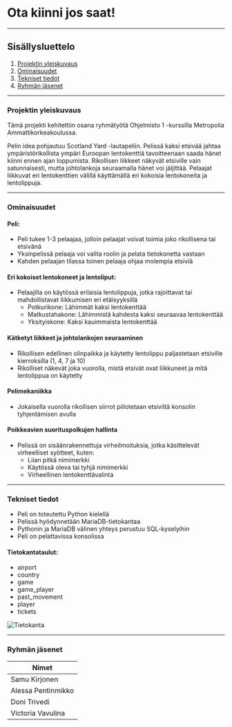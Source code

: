 # Ota kiinni jos saat!

------------

## Sisällysluettelo
  1. [Projektin yleiskuvaus](#projektin-yleiskuvaus)
  2. [Ominaisuudet](#Ominaisuudet)
  3. [Tekniset tiedot](#Tekniset-tiedot)
  4. [Ryhmän jäsenet](#Ryhmän-jäsenet)

------------

### Projektin yleiskuvaus

Tämä projekti kehitettiin osana ryhmätyötä Ohjelmisto 1 -kurssilla Metropolia Ammattikorkeakoulussa.

Pelin idea pohjautuu Scotland Yard -lautapeliin. Pelissä kaksi etsivää jahtaa ympäristörikollista ympäri Euroopan lentokenttiä tavoitteenaan saada hänet kiinni ennen ajan loppumista. Rikollisen liikkeet näkyvät etsiville vain satunnaisesti, mutta johtolankoja seuraamalla hänet voi jäljittää. Pelaajat liikkuvat eri lentokenttien välillä käyttämällä eri kokoisia lentokoneita ja lentolippuja.

------------

### Ominaisuudet
#### Peli:
- Peli tukee 1-3 pelaajaa, jolloin pelaajat voivat toimia joko rikollisena tai etsivänä
- Yksinpelissä pelaaja voi valita roolin ja pelata tietokonetta vastaan
- Kahden pelaajan tilassa toinen pelaaja ohjaa molempia etsiviä
#### Eri kokoiset lentokoneet ja lentoliput:
- Pelaajilla on käytössä erilaisia lentolippuja, jotka rajoittavat tai mahdollistavat liikkumisen eri etäisyyksillä
    - Potkurikone: Lähimmät kaksi lentokenttää
    - Matkustahakone: Lähimmistä kahdesta kaksi seuraavaa lentokenttää
    - Yksityiskone: Kaksi kauimmaista lentokenttää
#### Kätketyt liikkeet ja johtolankojen seuraaminen
- Rikollisen edellinen olinpaikka ja käytetty lentolippu paljastetaan etsiville kierroksilla (1, 4, 7 ja 10)
- Rikolliset näkevät joka vuorolla, mistä etsivät ovat liikkuneet ja mitä lentolippua on käytetty
#### Pelimekaniikka
- Jokaisella vuorolla rikollisen siirrot piilotetaan etsiviltä konsolin tyhjentämisen avulla
#### Poikkeavien suorituspolkujen hallinta
- Pelissä on sisäänrakennettuja virheilmoituksia, jotka käsittelevät virheelliset syötteet, kuten:
    - Liian pitkä nimimerkki
    - Käytössä oleva tai tyhjä nimimerkki
    - Virheellinen lentokenttävalinta

------------
  
### Tekniset tiedot
- Peli on toteutettu Python kielellä
- Pelissä hyödynnetään MariaDB-tietokantaa
- Pythonin ja MariaDB välinen yhteys perustuu SQL-kyselyihin
- Peli on pelattavissa konsolissa

#### Tietokantataulut:
- airport 
- country
- game
- game_player
- past_movement
- player
- tickets

![Tietokanta](https://github.com/user-attachments/assets/5d0ca8c2-7ff7-439c-b886-d3c23762cf33)
  
------------

### Ryhmän jäsenet

| Nimet              |
|--------------------|
| Samu Kirjonen      |
| Alessa Pentinmikko |
| Doni Trivedi       |
| Victoria Vavulina  |
